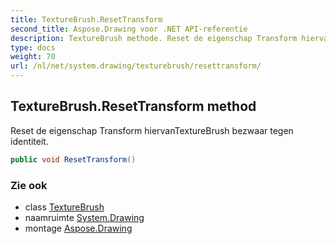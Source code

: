 ```yaml
---
title: TextureBrush.ResetTransform
second_title: Aspose.Drawing voor .NET API-referentie
description: TextureBrush methode. Reset de eigenschap Transform hiervanTextureBrush bezwaar tegen identiteit.
type: docs
weight: 70
url: /nl/net/system.drawing/texturebrush/resettransform/
---
```

## TextureBrush.ResetTransform method

Reset de eigenschap Transform hiervanTextureBrush bezwaar tegen identiteit.

```csharp
public void ResetTransform()
```

### Zie ook

* class [TextureBrush](../)
* naamruimte [System.Drawing](../../texturebrush/)
* montage [Aspose.Drawing](../../../)



